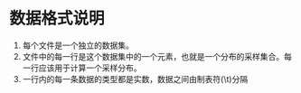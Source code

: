 # 数据格式说明

1. 每个文件是一个独立的数据集。
2. 文件中的每一行是这个数据集中的一个元素，也就是一个分布的采样集合。每一行应该用于计算一个采样分布。
3. 一行内的每一条数据的类型都是实数，数据之间由制表符(\t)分隔